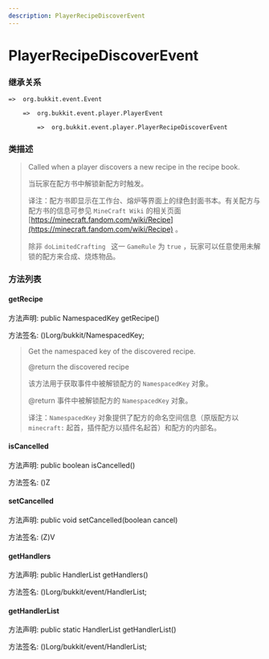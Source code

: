 ```yaml
---
description: PlayerRecipeDiscoverEvent
---
```


# PlayerRecipeDiscoverEvent

### 继承关系

    =>  org.bukkit.event.Event

        =>  org.bukkit.event.player.PlayerEvent

            =>  org.bukkit.event.player.PlayerRecipeDiscoverEvent

### 类描述

> Called when a player discovers a new recipe in the recipe book.
>
> 当玩家在配方书中解锁新配方时触发。
>
> 译注：配方书即显示在工作台、熔炉等界面上的绿色封面书本。有关配方与配方书的信息可参见 `MineCraft Wiki` 的相关页面 [https://minecraft.fandom.com/wiki/Recipe](https://minecraft.fandom.com/wiki/Recipe) 。
>
> 除非 `doLimitedCrafting ` 这一 `GameRule` 为 `true` ，玩家可以任意使用未解锁的配方来合成、烧炼物品。 

### 方法列表

#### getRecipe

方法声明: public NamespacedKey getRecipe()

方法签名: ()Lorg/bukkit/NamespacedKey;

> Get the namespaced key of the discovered recipe.
>
> @return the discovered recipe
>
> 该方法用于获取事件中被解锁配方的 `NamespacedKey` 对象。
>
> @return 事件中被解锁配方的 `NamespacedKey` 对象。
>
> 译注：`NamespacedKey` 对象提供了配方的命名空间信息（原版配方以 `minecraft:` 起首，插件配方以插件名起首）和配方的内部名。

#### isCancelled

方法声明: public boolean isCancelled()

方法签名: ()Z

#### setCancelled

方法声明: public void setCancelled(boolean cancel)

方法签名: (Z)V

#### getHandlers

方法声明: public HandlerList getHandlers()

方法签名: ()Lorg/bukkit/event/HandlerList;

#### getHandlerList

方法声明: public static HandlerList getHandlerList()

方法签名: ()Lorg/bukkit/event/HandlerList;